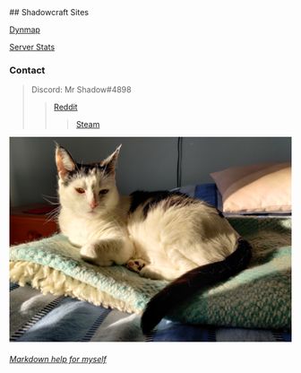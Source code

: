 <head>
<link rel="shortcut icon" type="image/png" href="photos/favicon.png">
</head>
## Shadowcraft Sites

[Dynmap](https://map.shadowcraft.site)

[Server Stats](https://stats.shadowcraft.site)



### Contact

> Discord: Mr Shadow#4898
>> [Reddit](https://www.reddit.com/user/Tonizombie/)
>>> [Steam](https://steamcommunity.com/id/Tonizombie)

![Laku](/photos/laku.png)


###### [Markdown help for myself](https://shadowcraft.site/markdown.md)
